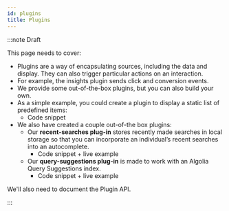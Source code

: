 ```yaml
---
id: plugins
title: Plugins
---
```


:::note Draft

This page needs to cover:

- Plugins are a way of encapsulating sources, including the data and display. They can also trigger particular actions on an interaction.
- For example, the insights plugin sends click and conversion events.
- We provide some out-of-the-box plugins, but you can also build your own.
- As a simple example, you could create a plugin to display a static list of predefined items:
  - Code snippet
- We also have created a couple out-of-the box plugins:
  - Our **recent-searches plug-in** stores recently made searches in local storage so that you can incorporate an individual’s recent searches into an autocomplete.
    - Code snippet + live example
  - Our **query-suggestions plug-in** is made to work with an Algolia Query Suggestions index.
    - Code snippet + live example

We'll also need to document the Plugin API.

:::

